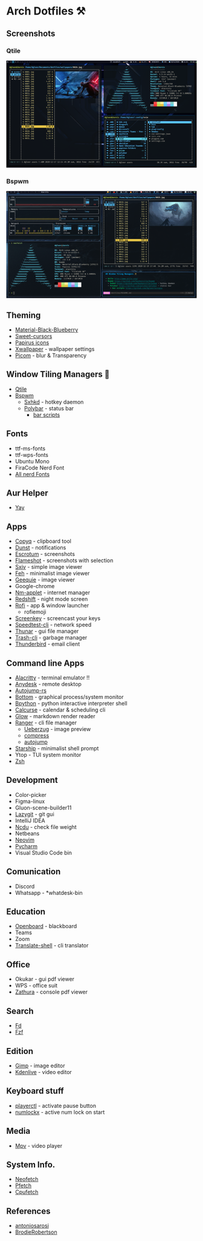 # Arch Dotfiles ⚒

## Screenshots

### Qtile

![1](https://github.com/Dgloor/dotfiles/blob/main/screenshots/01.png)

### Bspwm

![2](https://github.com/Dgloor/dotfiles/blob/main/screenshots/04.png)

## Theming

- [Material-Black-Blueberry](https://www.gnome-look.org/p/1316887/)
- [Sweet-cursors](https://www.gnome-look.org/p/1393084/)
- [Papirus icons](https://www.gnome-look.org/p/1166289/)
- [Xwallpaper](https://github.com/stoeckmann/xwallpaper) - wallpaper settings
- [Picom](https://github.com/yshui/picom) - blur & Transparency

## Window Tiling Managers 🥷

- [Qtile](http://www.qtile.org/)
- [Bspwm](https://github.com/baskerville/bspwm)
  - [Sxhkd](https://github.com/baskerville/sxhkd) - hotkey daemon
  - [Polybar](https://github.com/polybar/polybar) - status bar
    - [bar scripts](https://github.com/Dgloor/scripts)

## Fonts

- ttf-ms-fonts
- ttf-wps-fonts
- Ubuntu Mono
- FiraCode Nerd Font
- [All nerd Fonts](https://www.nerdfonts.com/font-downloads)

## Aur Helper

- [Yay](https://github.com/Jguer/yay)

## Apps

- [Copyq](https://github.com/hluk/CopyQ) - clipboard tool
- [Dunst](https://github.com/dunst-project/dunst) - notifications
- [Escrotum](https://github.com/Roger/escrotum) - screenshots
- [Flameshot](https://github.com/ManuelLR/docker-flameshot) - screenshots with selection
- [Sxiv](https://github.com/muennich/sxiv) - simple image viewer
- [Feh](https://github.com/derf/feh) - minimalist image viewer
- [Geequie](https://github.com/BestImageViewer/geeqie) - image viewer
- Google-chrome
- [Nm-applet](https://www.archlinux.org/packages/?name=network-manager-applet) - internet manager
- [Redshift](https://wiki.archlinux.org/index.php/redshift) - night mode screen
- [Rofi](https://github.com/davatorium/rofi) - app & window launcher
  - rofiemoji
- [Screenkey](https://www.thregr.org/~wavexx/software/screenkey/) - screencast your keys
- [Speedtest-cli](https://www.speedtest.net/es/apps/cli) - network speed
- [Thunar](https://wiki.archlinux.org/index.php/thunar) - gui file manager
- [Trash-cli](https://wiki.archlinux.org/index.php/Trash_management) - garbage manager
- [Thunderbird](https://www.thunderbird.net/es-ES/) - email client

## Command line Apps

- [Alacritty](https://github.com/alacritty/alacritty) - terminal emulator !!
- [Anydesk](https://anydesk.com/es) - remote desktop
- [Autojump-rs](https://github.com/xen0n/autojump-rs)
- [Bottom](https://github.com/ClementTsang/bottom) - graphical process/system monitor
- [Bpython](https://github.com/bpython/bpython) - python interactive interpreter shell
- [Calcurse](https://github.com/lfos/calcurse) - calendar & scheduling cli
- [Glow](https://github.com/charmbracelet/glow) - markdown render reader
- [Ranger](https://github.com/ranger/ranger) - cli file manager
  - [Ueberzug](https://github.com/ranger/ranger/wiki/Image-Previews) - image preview
  - [compress](https://github.com/maximtrp/ranger-archives/blob/master/compress.py)
  - [autojump](https://github.com/fdw/ranger-autojump)
- [Starship](https://starship.rs/) - minimalist shell prompt
- Ytop - TUI system monitor
- [Zsh](<https://wiki.archlinux.org/index.php/Zsh_(Espa%C3%B1ol)>)

## Development

- Color-picker
- Figma-linux
- Gluon-scene-builder11
- [Lazygit](https://github.com/jesseduffield/lazygit) - git gui
- IntelliJ IDEA
- [Ncdu](https://www.archlinux.org/packages/community/x86_64/ncdu/) - check file weight
- Netbeans
- [Neovim](https://github.com/neovim/neovim)
- [Pycharm](https://www.jetbrains.com/es-es/pycharm/)
- Visual Studio Code bin

## Comunication

- Discord
- Whatsapp - \*whatdesk-bin

## Education

- [Openboard](https://openboard.ch/index.en.html) - blackboard
- Teams
- Zoom
- [Translate-shell](https://github.com/soimort/translate-shell) - cli translator

## Office

- Okukar - gui pdf viewer
- WPS - office suit
- [Zathura](https://github.com/pwmt/zathura) - console pdf viewer

## Search

- [Fd](https://github.com/sharkdp/fd)
- [Fzf](https://github.com/junegunn/fzf)

## Edition

- [Gimp]() - image editor
- [Kdenlive]() - video editor

## Keyboard stuff

- [playerctl](https://github.com/altdesktop/playerctl) - activate pause button
- [numlockx](<https://wiki.archlinux.org/index.php/Activating_numlock_on_bootup_(Espa%C3%B1ol)>) - active num lock on start

## Media

- [Mpv](https://github.com/mpv-player/mpv) - video player

## System Info.

- [Neofetch](https://github.com/dylanaraps/neofetch)
- [Pfetch](https://github.com/dylanaraps/pfetch)
- [Cpufetch](https://github.com/Dr-Noob/cpufetch)

## References

- [antoniosarosi](https://github.com/antoniosarosi/dotfiles)
- [BrodieRobertson](https://github.com/BrodieRobertson/dotfiles)
